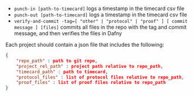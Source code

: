 * `punch-in [path-to-timecard]` logs a timestamp in the timecard csv file
* `punch-out [path-to-timecard]` logs a timestamp in the timecard csv file
* `verify-and-commit -tag=[ "other" | "protocol" | "proof" ] [ commit message ] [files]` commits all files in the repo with the tag and commit message, and then verifies the files in Dafny


Each project should contain a json file that includes the following:

```json
{
    "repo_path" : path to git repo,
    "project_rel_path" : project path relative to repo_path,
    "timecard_path" : path to timecard,
    "protocol_files" : list of protocol files relative to repo_path,
    "proof_files" : list of proof files relative to repo_path
}
```